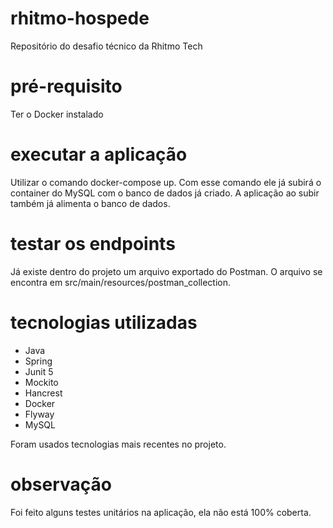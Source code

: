 # rhitmo-hospede
Repositório do desafio técnico da Rhitmo Tech
# pré-requisito
Ter o Docker instalado
# executar a aplicação
Utilizar o comando docker-compose up. Com esse comando ele já subirá o container do MySQL com o banco de dados já criado. 
A aplicação ao subir também já alimenta o banco de dados.
# testar os endpoints
Já existe dentro do projeto um arquivo exportado do Postman. O arquivo se encontra em src/main/resources/postman_collection. 
# tecnologias utilizadas
- Java
- Spring
- Junit 5
- Mockito
- Hancrest
- Docker
- Flyway
- MySQL
  
Foram usados tecnologias mais recentes no projeto.
# observação
Foi feito alguns testes unitários na aplicação, ela não está 100% coberta.
